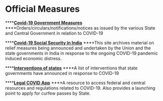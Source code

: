 # Official Measures

\*\*\*\*[**Covid-19 Government Measures**](https://covid-india.in/) ****Orders/circulars/notifications/notices as issued by the various State and Central Government in relation to COVID-19

\*\*\*\*[**Covid-19 Social Security in India**](https://covid19socialsecurity.wordpress.com/government-orders/) ****This site archives material on relief measures being announced and undertaken by the Union and the state governments in India in response to the ongoing COVID-19 pandemic induced economic distress.

\*\*\*\*[**Interventions of states**](https://www.dvara.com/research/resources/notes/interventions-of-states-in-response-to-covid-19-outbreak/) ****A list of interventions that state governments have announced in response to COVID-19

\*\*\*\*[**Legal COVID App**](https://legal-aapti-samvad.glideapp.io/) ****A resource to access federal and central resources and regulations related to COVID-19. Also provides a launching point to apply for curfew passes by State.


